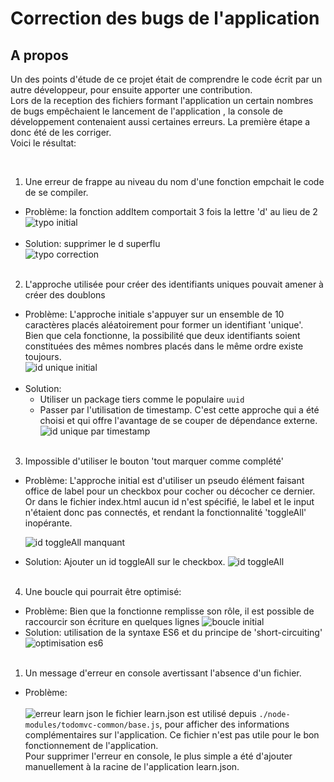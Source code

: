 # Correction des bugs de l'application

## A propos

Un des points d'étude de ce projet était de comprendre le code écrit par un autre développeur, pour ensuite apporter une contribution.  
Lors de la reception des fichiers formant l'application un certain nombres de bugs empêchaient le lancement de l'application , la console de développement contenaient aussi certaines erreurs. La première étape a donc été de les corriger.  
Voici le résultat:

<br />

1. Une erreur de frappe au niveau du nom d'une fonction empchait le code de se compiler.

- Problème: la fonction addItem comportait 3 fois la lettre 'd' au lieu de 2  
  ![typo initial](./img/p8_etape-1_erreur-frappe-code-initial.JPG)   
    <br />
- Solution: supprimer le d superflu  
  ![typo correction](./img/p8_etape-1_erreur-frappe-code-FINALJPG.JPG)
  <br />
  <br />

2. L'approche utilisée pour créer des identifiants uniques pouvait amener à créer des doublons

- Problème: L'approche initiale s'appuyer sur un ensemble de 10 caractères placés aléatoirement pour former un identifiant 'unique'.  
  Bien que cela fonctionne, la possibilité que deux identifiants soient constituées des mêmes nombres placés dans le même ordre existe toujours.  
   ![id unique initial](./img/p8_etape-1_potential-conflict-id_INITIAL.png)  
   <br />
- Solution:
  - Utiliser un package tiers comme le populaire `uuid`
  - Passer par l'utilisation de timestamp. C'est cette approche qui a été choisi et qui offre l'avantage de se couper de dépendance externe.
    ![id unique par timestamp](./img/p8_etape-1_potential-conflict-id_FINAL.png)
    <br />
    <br />

  

3. Impossible d'utiliser le bouton 'tout marquer comme complété'

- Problème: L'approche initial est d'utiliser un pseudo élément faisant office de label pour un checkbox pour cocher ou décocher ce dernier.  
  Or dans le fichier index.html aucun id n'est spécifié, le label et le input n'étaient donc pas connectés, et rendant la fonctionnalité 'toggleAll' inopérante.

  ![id toggleAll manquant](./img/id-toggleAll.png)

- Solution: Ajouter un id toggleAll sur le checkbox.
  ![id toggleAll](./img/id-toggleAll_ajouter.png)
  <br />
  <br />

4. Une boucle qui pourrait être optimisé:

- Problème: Bien que la fonctionne remplisse son rôle, il est possible de raccourcir son écriture en quelques lignes
  ![boucle initial](./img/p8_etape-1_optimization-loop_store-remove-fct_FINAL.png)
- Solution: utilisation de la syntaxe ES6 et du principe de 'short-circuiting'
  ![optimisation es6](./img/p8_etape-1_optimization-loop_store-remove-fct_INITIAL.png)
  <br />
  <br />

1. Un message d'erreur en console avertissant l'absence d'un fichier.

- Problème:  
  <br />
  ![erreur learn json](./img/learnJSON_before.jpg)
  le fichier learn.json est utilisé depuis `./node-modules/todomvc-common/base.js`, pour afficher des informations complémentaires sur l'application.
  Ce fichier n'est pas utile pour le bon fonctionnement de l'application.  
   Pour supprimer l'erreur en console, le plus simple a été d'ajouter manuellement à la racine de l'application learn.json.
